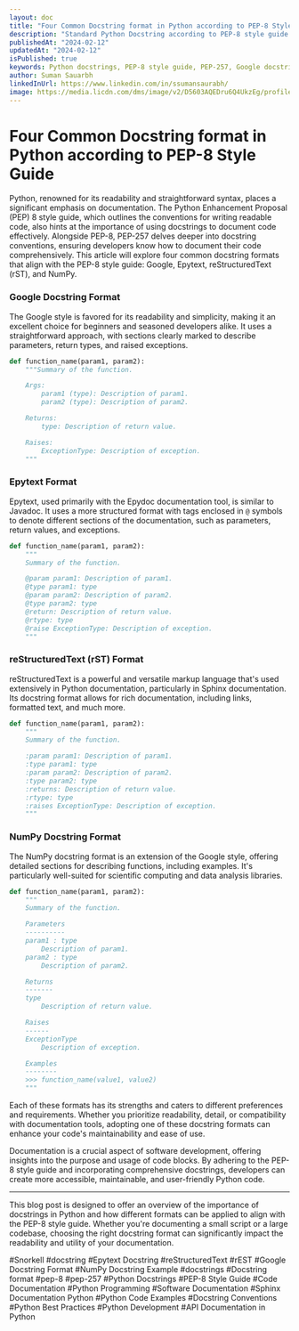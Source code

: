 ```yaml
---
layout: doc
title: "Four Common Docstring format in Python according to PEP-8 Style Guide"
description: "Standard Python Docstring according to PEP-8 style guide and they are Google, Epytext, rEST, Numpy"
publishedAt: "2024-02-12"
updatedAt: "2024-02-12"
isPublished: true
keywords: Python docstrings, PEP-8 style guide, PEP-257, Google docstring format, Epytext format, reStructuredText (rST), NumPy docstring format, code documentation, Python best practices, PEP-8
author: Suman Sauarbh
linkedInUrl: https://www.linkedin.com/in/ssumansaurabh/
image: https://media.licdn.com/dms/image/v2/D5603AQEDru6Q4UkzEg/profile-displayphoto-shrink_400_400/profile-displayphoto-shrink_400_400/0/1681498321113?e=1730332800&v=beta&t=PM0PsCMZs4Ar0TIweuSdqU-P7kuWLm9gmEZ_spGFDsw
---
```


# Four Common Docstring format in Python according to PEP-8 Style Guide

Python, renowned for its readability and straightforward syntax, places a significant emphasis on documentation. The Python Enhancement Proposal (PEP) 8 style guide, which outlines the conventions for writing readable code, also hints at the importance of using docstrings to document code effectively. Alongside PEP-8, PEP-257 delves deeper into docstring conventions, ensuring developers know how to document their code comprehensively. This article will explore four common docstring formats that align with the PEP-8 style guide: Google, Epytext, reStructuredText (rST), and NumPy.

### Google Docstring Format

The Google style is favored for its readability and simplicity, making it an excellent choice for beginners and seasoned developers alike. It uses a straightforward approach, with sections clearly marked to describe parameters, return types, and raised exceptions.

```python
def function_name(param1, param2):
    """Summary of the function.

    Args:
        param1 (type): Description of param1.
        param2 (type): Description of param2.

    Returns:
        type: Description of return value.

    Raises:
        ExceptionType: Description of exception.
    """
```

### Epytext Format
Epytext, used primarily with the Epydoc documentation tool, is similar to Javadoc. It uses a more structured format with tags enclosed in `@` symbols to denote different sections of the documentation, such as parameters, return values, and exceptions.

```python
def function_name(param1, param2):
    """
    Summary of the function.

    @param param1: Description of param1.
    @type param1: type
    @param param2: Description of param2.
    @type param2: type
    @return: Description of return value.
    @rtype: type
    @raise ExceptionType: Description of exception.
    """
```

### reStructuredText (rST) Format

reStructuredText is a powerful and versatile markup language that's used extensively in Python documentation, particularly in Sphinx documentation. Its docstring format allows for rich documentation, including links, formatted text, and much more.

```python
def function_name(param1, param2):
    """
    Summary of the function.

    :param param1: Description of param1.
    :type param1: type
    :param param2: Description of param2.
    :type param2: type
    :returns: Description of return value.
    :rtype: type
    :raises ExceptionType: Description of exception.
    """
```

### NumPy Docstring Format

The NumPy docstring format is an extension of the Google style, offering detailed sections for describing functions, including examples. It's particularly well-suited for scientific computing and data analysis libraries.

```python
def function_name(param1, param2):
    """
    Summary of the function.

    Parameters
    ----------
    param1 : type
        Description of param1.
    param2 : type
        Description of param2.

    Returns
    -------
    type
        Description of return value.

    Raises
    ------
    ExceptionType
        Description of exception.

    Examples
    --------
    >>> function_name(value1, value2)
    """
```

Each of these formats has its strengths and caters to different preferences and requirements. Whether you prioritize readability, detail, or compatibility with documentation tools, adopting one of these docstring formats can enhance your code's maintainability and ease of use.

Documentation is a crucial aspect of software development, offering insights into the purpose and usage of code blocks. By adhering to the PEP-8 style guide and incorporating comprehensive docstrings, developers can create more accessible, maintainable, and user-friendly Python code.

---

This blog post is designed to offer an overview of the importance of docstrings in Python and how different formats can be applied to align with the PEP-8 style guide. Whether you're documenting a small script or a large codebase, choosing the right docstring format can significantly impact the readability and utility of your documentation.

#Snorkell #docstring #Epytext Docstring #reStructuredText #rEST #Google Docstring Format #NumPy Docstring Example #docstrings #Docstring format #pep-8 #pep-257 #Python Docstrings #PEP-8 Style Guide #Code Documentation #Python Programming #Software Documentation #Sphinx Documentation Python #Python Code Examples #Docstring Conventions #Python Best Practices #Python Development #API Documentation in Python
